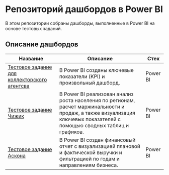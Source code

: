 # Репозиторий дашбордов в Power BI
В этом репозитории собраны дашборды, выполненные в Power BI на основе тестовых заданий.

## Описание дашбордов

| <div align="center">Название</div>  | <div align="center">Описание</div> | <div align="center">Стек</div> |
| :-------------------------------------- | :------------------------------------------------------------------------------------------------------------------- | :----------------------- |
| [Тестовое задание для коллекторского агентсва](CollectionAgency) | В Power BI созданы ключевые показатели (KPI) и произвольный дашборд.| Power BI|
| [Тестовое задание Чижик](Chizhik_Test) | В Power BI реализован анализ роста населения по регионам, расчет маржинальности и продаж, а также визуализация ключевых показателей с помощью сводных таблиц и графиков.| Power BI|
| [Тестовое задание Аскона](Askon_Test) |В Power BI создан финансовый отчет с визуализацией плановой и фактической выручки и фильтрацией по годам и направлениям бизнеса.| Power BI|
